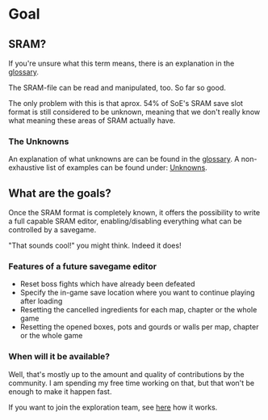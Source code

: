 # Goal

## SRAM?
If you're unsure what this term means, there is an explanation in the <a href=glossary>glossary</a>.

The SRAM-file can be read and manipulated, too. So far so good.

The only problem with this is that aprox. 54% of SoE's SRAM save slot format is still considered to be unknown, meaning that we don't really know what meaning these areas of SRAM actually have.

### The Unknowns
An explanation of what unknowns are can be found in the <a href=glossary>glossary</a>.
A non-exhaustive list of examples can be found under: <a href=unknowns>Unknowns</a>.

## What are the goals?
Once the SRAM format is completely known, it offers the possibility to write a full capable SRAM editor, enabling/disabling everything what can be controlled by a savegame.

"That sounds cool!" you might think. Indeed it does!

### Features of a future savegame editor
* Reset boss fights which have already been defeated
* Specify the in-game save location where you want to continue playing after loading
* Resetting the cancelled ingredients for each map, chapter or the whole game
* Resetting the opened boxes, pots and gourds or walls per map, chapter or the whole game

### When will it be available?

Well, that's mostly up to the amount and quality of contributions by the community.
I am spending my free time working on that, but that won't be enough to make it happen fast.

If you want to join the exploration team, see <a href=exploring>here</a> how it works.
